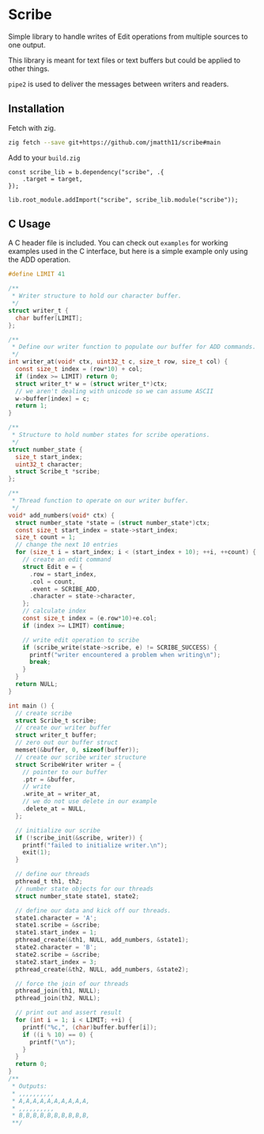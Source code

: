 # Scribe

Simple library to handle writes of Edit operations from multiple sources to one output.

This library is meant for text files or text buffers but could be applied to other things.

`pipe2` is used to deliver the messages between writers and readers.

## Installation

Fetch with zig.

```bash
zig fetch --save git+https://github.com/jmatth11/scribe#main
```

Add to your `build.zig`

```zig
const scribe_lib = b.dependency("scribe", .{
    .target = target,
});

lib.root_module.addImport("scribe", scribe_lib.module("scribe"));
```

## C Usage

A C header file is included. You can check out `examples` for working examples
used in the C interface, but here is a simple example only using the ADD operation.

```c
#define LIMIT 41

/**
 * Writer structure to hold our character buffer.
 */
struct writer_t {
  char buffer[LIMIT];
};

/**
 * Define our writer function to populate our buffer for ADD commands.
 */
int writer_at(void* ctx, uint32_t c, size_t row, size_t col) {
  const size_t index = (row*10) + col;
  if (index >= LIMIT) return 0;
  struct writer_t* w = (struct writer_t*)ctx;
  // we aren't dealing with unicode so we can assume ASCII
  w->buffer[index] = c;
  return 1;
}

/**
 * Structure to hold number states for scribe operations.
 */
struct number_state {
  size_t start_index;
  uint32_t character;
  struct Scribe_t *scribe;
};

/**
 * Thread function to operate on our writer buffer.
 */
void* add_numbers(void* ctx) {
  struct number_state *state = (struct number_state*)ctx;
  const size_t start_index = state->start_index;
  size_t count = 1;
  // change the next 10 entries
  for (size_t i = start_index; i < (start_index + 10); ++i, ++count) {
    // create an edit command
    struct Edit e = {
      .row = start_index,
      .col = count,
      .event = SCRIBE_ADD,
      .character = state->character,
    };
    // calculate index
    const size_t index = (e.row*10)+e.col;
    if (index >= LIMIT) continue;

    // write edit operation to scribe
    if (scribe_write(state->scribe, e) != SCRIBE_SUCCESS) {
      printf("writer encountered a problem when writing\n");
      break;
    }
  }
  return NULL;
}

int main () {
  // create scribe
  struct Scribe_t scribe;
  // create our writer buffer
  struct writer_t buffer;
  // zero out our buffer struct
  memset(&buffer, 0, sizeof(buffer));
  // create our scribe writer structure
  struct ScribeWriter writer = {
    // pointer to our buffer
    .ptr = &buffer,
    // write
    .write_at = writer_at,
    // we do not use delete in our example
    .delete_at = NULL,
  };

  // initialize our scribe
  if (!scribe_init(&scribe, writer)) {
    printf("failed to initialize writer.\n");
    exit(1);
  }

  // define our threads
  pthread_t th1, th2;
  // number state objects for our threads
  struct number_state state1, state2;

  // define our data and kick off our threads.
  state1.character = 'A';
  state1.scribe = &scribe;
  state1.start_index = 1;
  pthread_create(&th1, NULL, add_numbers, &state1);
  state2.character = 'B';
  state2.scribe = &scribe;
  state2.start_index = 3;
  pthread_create(&th2, NULL, add_numbers, &state2);

  // force the join of our threads
  pthread_join(th1, NULL);
  pthread_join(th2, NULL);

  // print out and assert result
  for (int i = 1; i < LIMIT; ++i) {
    printf("%c,", (char)buffer.buffer[i]);
    if ((i % 10) == 0) {
      printf("\n");
    }
  }
  return 0;
}
/**
 * Outputs:
 * ,,,,,,,,,,
 * A,A,A,A,A,A,A,A,A,A,
 * ,,,,,,,,,,
 * B,B,B,B,B,B,B,B,B,B,
 **/
```
